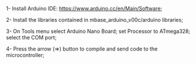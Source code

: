 1- Install Arduino IDE: https://www.arduino.cc/en/Main/Software;

2- Install the libraries contained in mbase_arduino_v00c/arduino libraries;

3- On Tools menu select Arduino Nano Board; set Processor to ATmega328; select the COM port;

4- Press the arrow (=>) button to compile and send code to the microcontroller;

